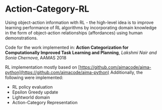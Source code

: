 # Action-Category-RL
Using object-action information with RL - the high-level idea is to improve learning performance of RL algorithms by incorporating domain knowledge in the form of object-action relationships (affordances) using human demonstrations.

Code for the work implemented in: **Action Categorization for Computationally Improved Task Learning and Planning**, *Lakshmi Nair and Sonia Chernova*, AAMAS 2018

RL implementation mostly based on [https://github.com/aimacode/aima-python](https://github.com/aimacode/aima-python)
Additionally, the following were implemented:
- RL policy evaluation
- Epsilon Greedy update
- Lightworld domain 
- Action-Category Representation 



